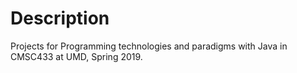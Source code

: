 # Description
Projects for Programming technologies and paradigms with Java in CMSC433 at UMD, Spring 2019.
